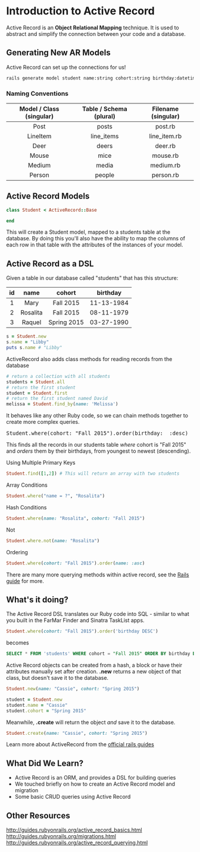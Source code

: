 # Introduction to Active Record

Active Record is an  **Object Relational Mapping** technique. It is used to abstract and simplify the connection between your code and a database.


## Generating New AR Models

Active Record can set up the connections for us!

```bash
rails generate model student name:string cohort:string birthday:datetime
```

### Naming Conventions
|Model / Class (singular) |	Table / Schema (plural)| Filename (singular) |
|:------------:|:--------------:|:------:|
| Post	       | posts | post.rb|
|LineItem	|line_items| line_item.rb|
|Deer |	deers| deer.rb|
|Mouse |	mice| mouse.rb|
|Medium |	media| medium.rb|
|Person |	people| person.rb |

## Active Record Models

```ruby
class Student < ActiveRecord::Base

end
```

This will create a Student model, mapped to a students table at the database. By doing this you'll also have the ability to map the columns of each row in that table with the attributes of the instances of your model.

## Active Record as a DSL

Given a table in our database called "students" that has this structure:

| id | name  | cohort       | birthday   |
|:--:|:-----:|:-----------:|:----------:|
|  1 | Mary  | Fall 2015   | 11-13-1984 |
|  2 | Rosalita | Fall 2015   | 08-11-1979 |
|  3 | Raquel | Spring 2015 | 03-27-1990 |

```ruby
s = Student.new
s.name = "Libby"
puts s.name # "Libby"
```

ActiveRecord also adds class methods for reading records from the database

```ruby
# return a collection with all students
students = Student.all
# return the first student
student = Student.first
# return the first student named David
melissa = Student.find_by(name: 'Melissa')
```

It behaves like any other Ruby code, so we can chain methods together to create more complex queries.

<pre>
Student.where(cohort: "Fall 2015").order(birthday:  :desc)
</pre>

This finds all the records in our students table *where* cohort is "Fall 2015" and *orders* them by their birthdays, from youngest to newest (descending).

Using Multiple Primary Keys

```ruby
Student.find([1,2]) # This will return an array with two students
```

Array Conditions

```ruby
Student.where("name = ?", "Rosalita")
```

Hash Conditions
```ruby
Student.where(name: "Rosalita", cohort: "Fall 2015")
```

Not
```ruby
Student.where.not(name: "Rosalita")
```

Ordering
```ruby
Student.where(cohort: "Fall 2015").order(name: :asc)
```

There are many more querying methods within active record, see the [Rails guide](http://guides.rubyonrails.org/active_record_querying.html)
for more.

## What's it doing?

The Active Record DSL translates our Ruby code into SQL - similar to what you built in the FarMar Finder and Sinatra TaskList apps.

```ruby
Student.where(cohort: "Fall 2015").order('birthday DESC')
```

becomes

```sql
SELECT * FROM 'students' WHERE cohort = "Fall 2015" ORDER BY birthday DESC;
```

Active Record objects can be created from a hash, a block or have their attributes manually set after creation. **.new** returns a new object of that class, but doesn't save it to the database.

```ruby
Student.new(name: "Cassie", cohort: "Spring 2015")
```

```ruby
student = Student.new
student.name = "Cassie"
student.cohort = "Spring 2015"
```

Meanwhile, **.create** will return the object *and* save it to the database.

```ruby
Student.create(name: "Cassie", cohort: "Spring 2015")
```

Learn more about ActiveRecord from the [official rails guides](http://guides.rubyonrails.org/active_record_basics.html)


## What Did We Learn?
+ Active Record is an ORM, and provides a DSL for building queries
+ We touched briefly on how to create an Active Record model and migration
+ Some basic CRUD queries using Active Record


## Other Resources
http://guides.rubyonrails.org/active_record_basics.html  
http://guides.rubyonrails.org/migrations.html  
http://guides.rubyonrails.org/active_record_querying.html  

